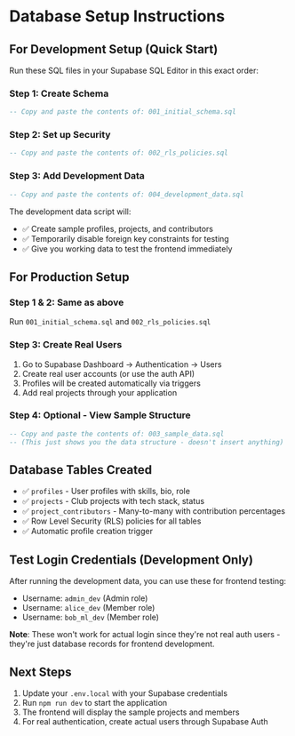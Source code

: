 # Database Setup Instructions

## For Development Setup (Quick Start)

Run these SQL files in your Supabase SQL Editor in this exact order:

### Step 1: Create Schema
```sql
-- Copy and paste the contents of: 001_initial_schema.sql
```

### Step 2: Set up Security
```sql
-- Copy and paste the contents of: 002_rls_policies.sql
```

### Step 3: Add Development Data
```sql
-- Copy and paste the contents of: 004_development_data.sql
```

The development data script will:
- ✅ Create sample profiles, projects, and contributors
- ✅ Temporarily disable foreign key constraints for testing
- ✅ Give you working data to test the frontend immediately

## For Production Setup

### Step 1 & 2: Same as above
Run `001_initial_schema.sql` and `002_rls_policies.sql`

### Step 3: Create Real Users
1. Go to Supabase Dashboard → Authentication → Users
2. Create real user accounts (or use the auth API)
3. Profiles will be created automatically via triggers
4. Add real projects through your application

### Step 4: Optional - View Sample Structure
```sql
-- Copy and paste the contents of: 003_sample_data.sql
-- (This just shows you the data structure - doesn't insert anything)
```

## Database Tables Created

- ✅ `profiles` - User profiles with skills, bio, role
- ✅ `projects` - Club projects with tech stack, status
- ✅ `project_contributors` - Many-to-many with contribution percentages
- ✅ Row Level Security (RLS) policies for all tables
- ✅ Automatic profile creation trigger

## Test Login Credentials (Development Only)

After running the development data, you can use these for frontend testing:
- Username: `admin_dev` (Admin role)
- Username: `alice_dev` (Member role)
- Username: `bob_ml_dev` (Member role)

**Note**: These won't work for actual login since they're not real auth users - they're just database records for frontend development.

## Next Steps

1. Update your `.env.local` with your Supabase credentials
2. Run `npm run dev` to start the application
3. The frontend will display the sample projects and members
4. For real authentication, create actual users through Supabase Auth